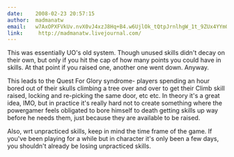 ```yaml
---
date:    2008-02-23 20:57:15
author:  madmanatw
email:   w7AxOPXFVkUv.nvX0vJ4xzJ8Hq+B4.w6UjlOk_tQtpJrnlhgW_1t_9ZUx4YYmO8g==
link:     http://madmanatw.livejournal.com/
---
```


This was essentially UO's old system. Though unused skills didn't
decay on their own, but only if you hit the cap of how many points you
could have in skills. At that point if you raised one, another one
went down. Anyway.

This leads to the Quest For Glory syndrome- players spending an hour
bored out of their skulls climbing a tree over and over to get their
Climb skill raised, locking and re-picking the same door, etc etc. In
theory it's a great idea, IMO, but in practice it's really hard not to
create something where the powergamer feels obligated to bore himself
to death getting skills up way before he needs them, just because they
are available to be raised.

Also, wrt unpracticed skills, keep in mind the time frame of the
game. If you've been playing for a while but in character it's only
been a few days, you shouldn't already be losing unpracticed skills.
